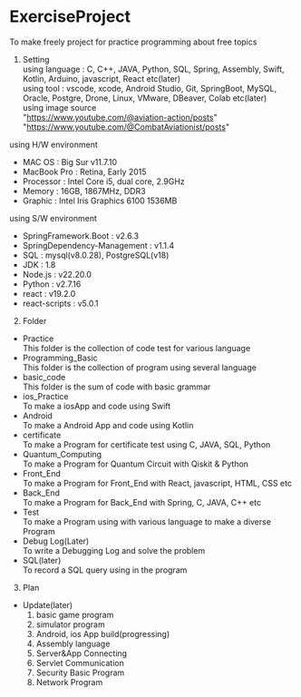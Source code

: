 # ExerciseProject
To make freely project for practice programming about free topics   

1. Setting   
using language : C, C++, JAVA, Python, SQL, Spring, Assembly, Swift, Kotlin, Arduino, javascript, React etc(later)   
using tool : vscode, xcode, Android Studio, Git, SpringBoot, MySQL, Oracle, Postgre, Drone, Linux, VMware, DBeaver, Colab etc(later)   
using image source   
"https://www.youtube.com/@aviation-action/posts"   
"https://www.youtube.com/@CombatAviationist/posts"
 
using H/W environment   
- MAC OS : Big Sur v11.7.10
- MacBook Pro : Retina, Early 2015
- Processor : Intel Core i5, dual core, 2.9GHz
- Memory : 16GB, 1867MHz, DDR3
- Graphic : Intel Iris Graphics 6100 1536MB

using S/W environment   
- SpringFramework.Boot : v2.6.3
- SpringDependency-Management : v1.1.4
- SQL : mysql(v8.0.28), PostgreSQL(v18)   
- JDK : 1.8   
- Node.js : v22.20.0
- Python : v2.7.16
- react : v19.2.0
- react-scripts : v5.0.1
   
2. Folder   
- Practice   
  This folder is the collection of code test for various language
- Programming_Basic   
  This folder is the collection of program using several language
- basic_code  
  This folder is the sum of code with basic grammar
- ios_Practice   
  To make a iosApp and code using Swift   
- Android   
  To make a Android App and code using Kotlin
- certificate   
  To make a Program for certificate test using C, JAVA, SQL, Python
- Quantum_Computing   
  To make a Program for Quantum Circuit with Qiskit & Python
- Front_End   
  To make a Program for Front_End with React, javascript, HTML, CSS etc
- Back_End   
  To make a Program for Back_End with Spring, C, JAVA, C++ etc   
- Test   
  To make a Program using with various language to make a diverse Program   
- Debug Log(Later)   
  To write a Debugging Log and solve the problem
- SQL(later)   
  To record a SQL query using in the program   

3. Plan   
- Update(later)
  1. basic game program
  2. simulator program
  3. Android, ios App build(progressing)
  4. Assembly language
  5. Server&App Connecting
  6. Servlet Communication
  7. Security Basic Program
  8. Network Program
